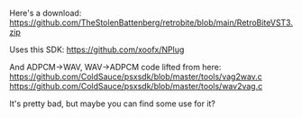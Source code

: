Here's a download: https://github.com/TheStolenBattenberg/retrobite/blob/main/RetroBiteVST3.zip

Uses this SDK:
https://github.com/xoofx/NPlug

And ADPCM->WAV, WAV->ADPCM code lifted from here:
https://github.com/ColdSauce/psxsdk/blob/master/tools/vag2wav.c
https://github.com/ColdSauce/psxsdk/blob/master/tools/wav2vag.c

It's pretty bad, but maybe you can find some use for it?
